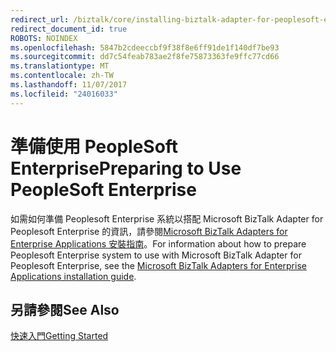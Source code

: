 ```yaml
---
redirect_url: /biztalk/core/installing-biztalk-adapter-for-peoplesoft-enterprise
redirect_document_id: true
ROBOTS: NOINDEX
ms.openlocfilehash: 5847b2cdeeccbf9f38f8e6ff91de1f140df7be93
ms.sourcegitcommit: dd7c54feab783ae2f8fe75873363fe9ffc77cd66
ms.translationtype: MT
ms.contentlocale: zh-TW
ms.lasthandoff: 11/07/2017
ms.locfileid: "24016033"
---
```

# <a name="preparing-to-use-peoplesoft-enterprise"></a><span data-ttu-id="4af7a-101">準備使用 PeopleSoft Enterprise</span><span class="sxs-lookup"><span data-stu-id="4af7a-101">Preparing to Use PeopleSoft Enterprise</span></span>
<span data-ttu-id="4af7a-102">如需如何準備 Peoplesoft Enterprise 系統以搭配 Microsoft BizTalk Adapter for Peoplesoft Enterprise 的資訊，請參閱[Microsoft BizTalk Adapters for Enterprise Applications 安裝指南](../adapters-and-accelerators/install-configure-biztalk-adapters-enterprise-applications.md)。</span><span class="sxs-lookup"><span data-stu-id="4af7a-102">For information about how to prepare Peoplesoft Enterprise system to use with Microsoft BizTalk Adapter for Peoplesoft Enterprise, see the [Microsoft BizTalk Adapters for Enterprise Applications installation guide](../adapters-and-accelerators/install-configure-biztalk-adapters-enterprise-applications.md).</span></span> 
  
## <a name="see-also"></a><span data-ttu-id="4af7a-103">另請參閱</span><span class="sxs-lookup"><span data-stu-id="4af7a-103">See Also</span></span>  
 [<span data-ttu-id="4af7a-104">快速入門</span><span class="sxs-lookup"><span data-stu-id="4af7a-104">Getting Started</span></span>](../core/getting-started-with-biztalk-adapter-for-peoplesoft-enterprise.md)